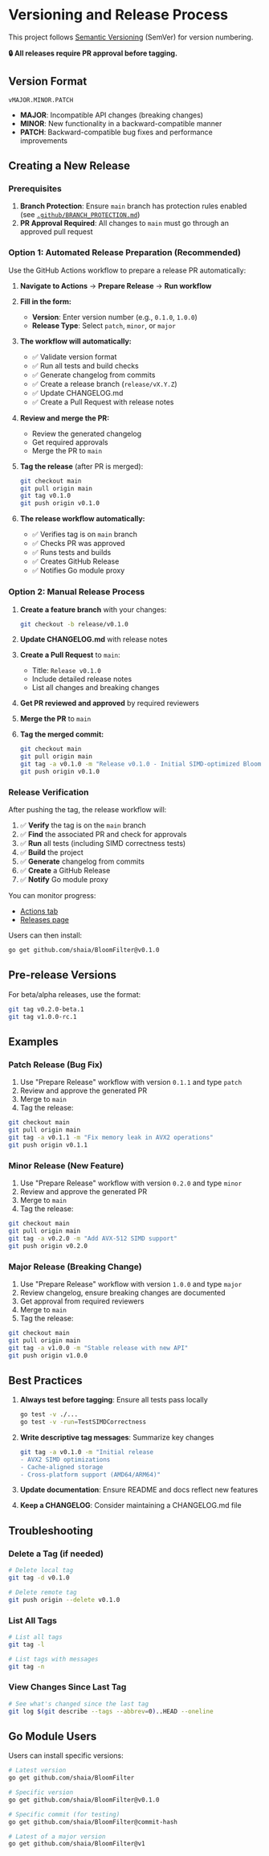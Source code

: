 # Versioning and Release Process

This project follows [Semantic Versioning](https://semver.org/) (SemVer) for version numbering.

**🔒 All releases require PR approval before tagging.**

## Version Format

`vMAJOR.MINOR.PATCH`

- **MAJOR**: Incompatible API changes (breaking changes)
- **MINOR**: New functionality in a backward-compatible manner
- **PATCH**: Backward-compatible bug fixes and performance improvements

## Creating a New Release

### Prerequisites

1. **Branch Protection**: Ensure `main` branch has protection rules enabled (see [`.github/BRANCH_PROTECTION.md`](.github/BRANCH_PROTECTION.md))
2. **PR Approval Required**: All changes to `main` must go through an approved pull request

### Option 1: Automated Release Preparation (Recommended)

Use the GitHub Actions workflow to prepare a release PR automatically:

1. **Navigate to Actions** → **Prepare Release** → **Run workflow**

2. **Fill in the form:**
   - **Version**: Enter version number (e.g., `0.1.0`, `1.0.0`)
   - **Release Type**: Select `patch`, `minor`, or `major`

3. **The workflow will automatically:**
   - ✅ Validate version format
   - ✅ Run all tests and build checks
   - ✅ Generate changelog from commits
   - ✅ Create a release branch (`release/vX.Y.Z`)
   - ✅ Update CHANGELOG.md
   - ✅ Create a Pull Request with release notes

4. **Review and merge the PR:**
   - Review the generated changelog
   - Get required approvals
   - Merge the PR to `main`

5. **Tag the release** (after PR is merged):
   ```bash
   git checkout main
   git pull origin main
   git tag v0.1.0
   git push origin v0.1.0
   ```

6. **The release workflow automatically:**
   - ✅ Verifies tag is on `main` branch
   - ✅ Checks PR was approved
   - ✅ Runs tests and builds
   - ✅ Creates GitHub Release
   - ✅ Notifies Go module proxy

### Option 2: Manual Release Process

1. **Create a feature branch** with your changes:
   ```bash
   git checkout -b release/v0.1.0
   ```

2. **Update CHANGELOG.md** with release notes

3. **Create a Pull Request** to `main`:
   - Title: `Release v0.1.0`
   - Include detailed release notes
   - List all changes and breaking changes

4. **Get PR reviewed and approved** by required reviewers

5. **Merge the PR** to `main`

6. **Tag the merged commit:**
   ```bash
   git checkout main
   git pull origin main
   git tag -a v0.1.0 -m "Release v0.1.0 - Initial SIMD-optimized Bloom Filter"
   git push origin v0.1.0
   ```

### Release Verification

After pushing the tag, the release workflow will:

1. ✅ **Verify** the tag is on the `main` branch
2. ✅ **Find** the associated PR and check for approvals
3. ✅ **Run** all tests (including SIMD correctness tests)
4. ✅ **Build** the project
5. ✅ **Generate** changelog from commits
6. ✅ **Create** a GitHub Release
7. ✅ **Notify** Go module proxy

You can monitor progress:

- [Actions tab](https://github.com/shaia/BloomFilter/actions)
- [Releases page](https://github.com/shaia/BloomFilter/releases)

Users can then install:

```bash
go get github.com/shaia/BloomFilter@v0.1.0
```

## Pre-release Versions

For beta/alpha releases, use the format:

```bash
git tag v0.2.0-beta.1
git tag v1.0.0-rc.1
```

## Examples

### Patch Release (Bug Fix)

1. Use "Prepare Release" workflow with version `0.1.1` and type `patch`
2. Review and approve the generated PR
3. Merge to `main`
4. Tag the release:

```bash
git checkout main
git pull origin main
git tag -a v0.1.1 -m "Fix memory leak in AVX2 operations"
git push origin v0.1.1
```

### Minor Release (New Feature)

1. Use "Prepare Release" workflow with version `0.2.0` and type `minor`
2. Review and approve the generated PR
3. Merge to `main`
4. Tag the release:

```bash
git checkout main
git pull origin main
git tag -a v0.2.0 -m "Add AVX-512 SIMD support"
git push origin v0.2.0
```

### Major Release (Breaking Change)

1. Use "Prepare Release" workflow with version `1.0.0` and type `major`
2. Review changelog, ensure breaking changes are documented
3. Get approval from required reviewers
4. Merge to `main`
5. Tag the release:

```bash
git checkout main
git pull origin main
git tag -a v1.0.0 -m "Stable release with new API"
git push origin v1.0.0
```

## Best Practices

1. **Always test before tagging**: Ensure all tests pass locally
   ```bash
   go test -v ./...
   go test -v -run=TestSIMDCorrectness
   ```

2. **Write descriptive tag messages**: Summarize key changes
   ```bash
   git tag -a v0.1.0 -m "Initial release
   - AVX2 SIMD optimizations
   - Cache-aligned storage
   - Cross-platform support (AMD64/ARM64)"
   ```

3. **Update documentation**: Ensure README and docs reflect new features

4. **Keep a CHANGELOG**: Consider maintaining a CHANGELOG.md file

## Troubleshooting

### Delete a Tag (if needed)

```bash
# Delete local tag
git tag -d v0.1.0

# Delete remote tag
git push origin --delete v0.1.0
```

### List All Tags

```bash
# List all tags
git tag -l

# List tags with messages
git tag -n
```

### View Changes Since Last Tag

```bash
# See what's changed since the last tag
git log $(git describe --tags --abbrev=0)..HEAD --oneline
```

## Go Module Users

Users can install specific versions:

```bash
# Latest version
go get github.com/shaia/BloomFilter

# Specific version
go get github.com/shaia/BloomFilter@v0.1.0

# Specific commit (for testing)
go get github.com/shaia/BloomFilter@commit-hash

# Latest of a major version
go get github.com/shaia/BloomFilter@v1
```
